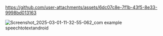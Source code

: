 

https://github.com/user-attachments/assets/6dc07c8e-7f1b-43f5-8e33-9998bd013163

![Screenshot_2025-03-01-11-32-55-062_com example speechtotextandroid](https://github.com/user-attachments/assets/67e37cbf-1cc0-4e04-be06-ae0b67298363)

